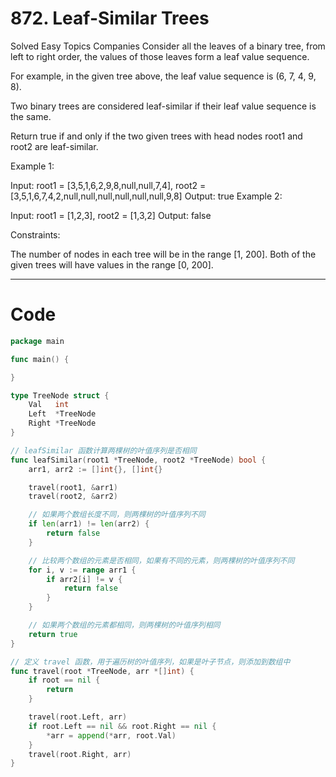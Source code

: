 # 872. Leaf-Similar Trees

Solved
Easy
Topics
Companies
Consider all the leaves of a binary tree, from left to right order, the values of those leaves form a leaf value sequence.

For example, in the given tree above, the leaf value sequence is (6, 7, 4, 9, 8).

Two binary trees are considered leaf-similar if their leaf value sequence is the same.

Return true if and only if the two given trees with head nodes root1 and root2 are leaf-similar.

Example 1:

Input: root1 = [3,5,1,6,2,9,8,null,null,7,4], root2 = [3,5,1,6,7,4,2,null,null,null,null,null,null,9,8]
Output: true
Example 2:

Input: root1 = [1,2,3], root2 = [1,3,2]
Output: false

Constraints:

The number of nodes in each tree will be in the range [1, 200].
Both of the given trees will have values in the range [0, 200].

---

# Code

```go
package main

func main() {

}

type TreeNode struct {
	Val   int
	Left  *TreeNode
	Right *TreeNode
}

// leafSimilar 函数计算两棵树的叶值序列是否相同
func leafSimilar(root1 *TreeNode, root2 *TreeNode) bool {
	arr1, arr2 := []int{}, []int{}

	travel(root1, &arr1)
	travel(root2, &arr2)

	// 如果两个数组长度不同，则两棵树的叶值序列不同
	if len(arr1) != len(arr2) {
		return false
	}

	// 比较两个数组的元素是否相同，如果有不同的元素，则两棵树的叶值序列不同
	for i, v := range arr1 {
		if arr2[i] != v {
			return false
		}
	}

	// 如果两个数组的元素都相同，则两棵树的叶值序列相同
	return true
}

// 定义 travel 函数，用于遍历树的叶值序列，如果是叶子节点，则添加到数组中
func travel(root *TreeNode, arr *[]int) {
	if root == nil {
		return
	}

	travel(root.Left, arr)
	if root.Left == nil && root.Right == nil {
		*arr = append(*arr, root.Val)
	}
	travel(root.Right, arr)
}
```
